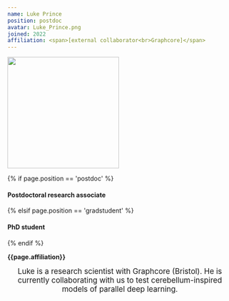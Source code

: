 ```yaml
---
name: Luke Prince
position: postdoc
avatar: Luke_Prince.png
joined: 2022
affiliation: <span>[external collaborator<br>Graphcore]</span>
---
```


<img width="250" src="{{site.baseurl}}/images/people/{{page.avatar}}" data-action="zoom">

 {% if page.position == 'postdoc' %}
<h4>Postdoctoral research associate</h4>
 {% elsif page.position == 'gradstudent' %}
<h4>PhD student</h4>
 {% endif %}

<b>{{page.affiliation}}</b>

<header class="masthead text-justify" style="font-size:120%">
Luke is a research scientist with Graphcore (Bristol). He is currently collaborating with us to test cerebellum-inspired models of parallel deep learning.

</header>
<br><br>
